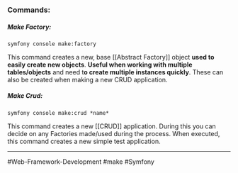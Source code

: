 
### Commands:

##### Make Factory:

	symfony console make:factory

This command creates a new, base [[Abstract Factory]] object **used to easily create new objects**. **Useful when working with multiple tables/objects** and need t**o create multiple instances quickly**. These can also be created when making a new CRUD application.

##### Make Crud:

	symfony console make:crud *name*

This command creates a new [[CRUD]] application. During this you can decide on any Factories made/used during the process. When executed, this command creates a new simple test application.



---
#Web-Framework-Development  #make  #Symfony
 